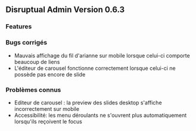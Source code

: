 ## Disruptual Admin Version 0.6.3

### Features

### Bugs corrigés

- Mauvais affichage du fil d'arianne sur mobile lorsque celui-ci comporte beaucoup de liens
- L'éditeur de carousel fonctionne correctement lorsque celui-ci ne possède pas encore de slide

### Problèmes connus

- Editeur de carousel : la preview des slides desktop s'affiche incorrectement sur mobile
- Accessibilité: les menu déroulants ne s'ouvrent plus automatiquement lorsqu'ils reçoivent le focus
